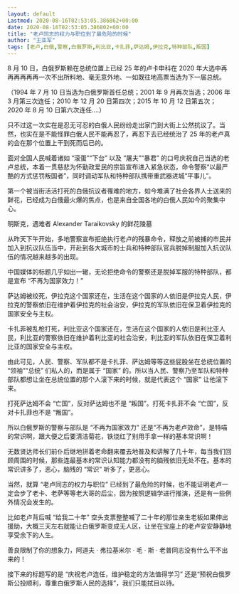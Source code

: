 ```yaml
---
layout: default
Lastmod: 2020-08-16T02:53:05.386862+00:00
date: 2020-08-16T02:53:05.386802+00:00
title: "老卢同志的权力与职位到了最危险的时候"
author: "王亚军"
tags: [老卢,白俄,警察,白俄罗斯,利比亚,卡扎菲,萨达姆,伊拉克,特种部队,叛国]
---
```


8 月 10 日，白俄罗斯赖在总统位置上已经 25 年的卢卡申科在 2020 年大选中再再再再再再一次不出所料地、毫无意外地、一如既往地高票当选为下一届总统。

（1994 年 7 月 10 日当选为白俄罗斯首任总统；2001 年 9 月再次当选；2006 年 3 月第三次连任；2010 年 12 月 20 日第四次；2015 年 10 月 12 日第五次；2020 年 8 月 10 日第六次连任....）

只不过这一次实在是忍无可忍的白俄人民纷纷走出家门到大街上公然抗议了。当然，也实在是不能怪罪白俄人民不能再忍了，再忍下去已经统治了 25 年的老卢真的会在那个位置上干到死而后已的。

面对全国人民喊着诸如 “滚蛋”“下台” 以及 “屠夫”“暴君” 的口号庆祝自己当选的老卢总统，本着一贯慈悲为怀勤政爱民的宗旨宣布进入紧急状态，命令警察“以最严酷的方式惩罚叛国者”，同时调动军队和特种部队携带重武器进城“平事儿”。

第一个被当街活活打死的白俄抗议者罹难的地方，如今堆满了社会各界人士送来的鲜花，已经成为白俄最火爆的焦点，也是来自全国各地的白俄人民如今的聚集中心。

明斯克，遇难者 Alexander Taraikovsky 的鲜花陵墓

从昨天下午开始，多地警察宣布拒绝执行老卢的残暴命令，释放之前被捕的市民并加入到抗议队伍当中，开赴到各大城市的士兵和特种部队官兵脱掉制服加入抗议队伍的情况越来越多的出现。

中国媒体的标题几乎如出一辙，无论拒绝命令的警察还是脱掉军服的特种部队，都是宣布 “不再为国家效力！”

萨达姆被绞死，伊拉克这个国家还在，生活在这个国家的人依旧是伊拉克人民，伊拉克的警察依旧在维护着伊拉克的社会治安，伊拉克的军队依旧在保卫着伊拉克的国家安全与主权。

卡扎菲被乱枪打死，利比亚这个国家还在，生活在这个国家的人依旧是利比亚人民，利比亚的警察依旧在维护着利比亚的社会治安，利比亚的军队依旧在保卫着利比亚的国家安全与主权。

由此可见，人民、警察、军队都不是卡扎菲、萨达姆等等这些屁股坐在总统位置的 “领袖”“总统” 们私人的，而是属于 “国家” 的。所以当人民、警察乃至军队和特种部队都想让坐在总统位置的那个人滚下来的时候，就是代表这个 “国家” 让他滚下来。

打死萨达姆不会 “亡国”，反对萨达姆也不是 “叛国”。打死卡扎菲不会 “亡国”，反对卡扎菲也不是 “叛国”。

所以白俄罗斯的警察与部队是 “不再为国家效力” 还是“不再为老卢效命”，是特喵的常识啊，跟大便之后要清洁菊花，铁烧红了别用手拿一样的基本常识啊！

无数贤达师长们前仆后继地拼着老命翻来覆去地普及和讲解了几十年，每当我们回顾周围的时候，那些连最基本的常识认知能力都没有的脑残依旧无处不在。基本的常识讲多了，恶心，脑残的 “常识” 听多了，更恶心。

当然，就算 “老卢同志的权力与职位” 已经到了最危险的时候，也不能证明老卢一定会步了老卡、老萨等等老大哥的后尘，因为按照逻辑学进行推演，还是有一些例外情况会发生的。

比如老卢背后喊 “给我二十年” 空头支票整整喊了二十年的那位亲生老板如果伸出援助，大概三天左右就能让白俄罗斯变成无人区，让坐在宝座上的老卢安安静静地享受余下的人生。

善良限制了你的想象力，阿道夫 · 弗拉基米尔 · 毛 · 斯 · 老普同志没有什么干不出来的！

接下来的标题写的是 “庆祝老卢连任，维护稳定的方法值得学习” 还是“预祝白俄罗斯公投顺利，尊重白俄罗斯人民的选择”，我们只能拭目以待。

